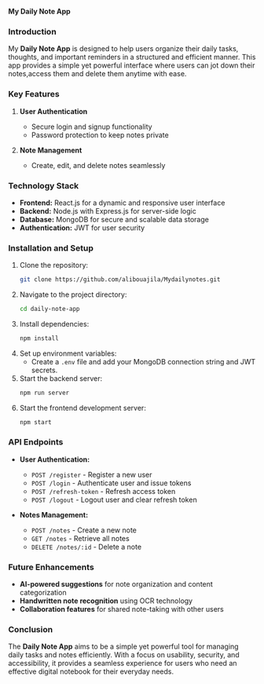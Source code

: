 **My Daily Note App**

### Introduction
My **Daily Note App** is designed to help users organize their daily tasks, thoughts, and important reminders in a structured and efficient manner. This app provides a simple yet powerful interface where users can jot down their notes,access them and delete them anytime with ease.

### Key Features
1. **User Authentication**
   - Secure login and signup functionality
   - Password protection to keep notes private

2. **Note Management**
   - Create, edit, and delete notes seamlessly
   
### Technology Stack
- **Frontend:** React.js for a dynamic and responsive user interface
- **Backend:** Node.js with Express.js for server-side logic
- **Database:** MongoDB for secure and scalable data storage
- **Authentication:** JWT for user security
### Installation and Setup
1. Clone the repository:
   ```bash
   git clone https://github.com/alibouajila/Mydailynotes.git
   ```
2. Navigate to the project directory:
   ```bash
   cd daily-note-app
   ```
3. Install dependencies:
   ```bash
   npm install
   ```
4. Set up environment variables:
   - Create a `.env` file and add your MongoDB connection string and JWT secrets.
5. Start the backend server:
   ```bash
   npm run server
   ```
6. Start the frontend development server:
   ```bash
   npm start
   ```

### API Endpoints
- **User Authentication:**
  - `POST /register` - Register a new user
  - `POST /login` - Authenticate user and issue tokens
  - `POST /refresh-token` - Refresh access token
  - `POST /logout` - Logout user and clear refresh token

- **Notes Management:**
  - `POST /notes` - Create a new note
  - `GET /notes` - Retrieve all notes
  - `DELETE /notes/:id` - Delete a note

### Future Enhancements
- **AI-powered suggestions** for note organization and content categorization
- **Handwritten note recognition** using OCR technology
- **Collaboration features** for shared note-taking with other users

### Conclusion
The **Daily Note App** aims to be a simple yet powerful tool for managing daily tasks and notes efficiently. With a focus on usability, security, and accessibility, it provides a seamless experience for users who need an effective digital notebook for their everyday needs.


